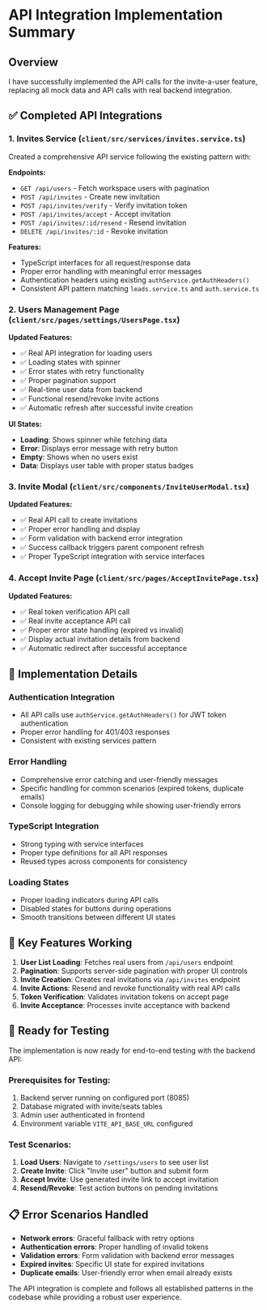 # API Integration Implementation Summary

## Overview

I have successfully implemented the API calls for the invite-a-user feature, replacing all mock data and API calls with real backend integration.

## ✅ Completed API Integrations

### 1. **Invites Service** (`client/src/services/invites.service.ts`)

Created a comprehensive API service following the existing pattern with:

**Endpoints:**
- `GET /api/users` - Fetch workspace users with pagination
- `POST /api/invites` - Create new invitation
- `POST /api/invites/verify` - Verify invitation token
- `POST /api/invites/accept` - Accept invitation
- `POST /api/invites/:id/resend` - Resend invitation
- `DELETE /api/invites/:id` - Revoke invitation

**Features:**
- TypeScript interfaces for all request/response data
- Proper error handling with meaningful error messages
- Authentication headers using existing `authService.getAuthHeaders()`
- Consistent API pattern matching `leads.service.ts` and `auth.service.ts`

### 2. **Users Management Page** (`client/src/pages/settings/UsersPage.tsx`)

**Updated Features:**
- ✅ Real API integration for loading users
- ✅ Loading states with spinner
- ✅ Error states with retry functionality
- ✅ Proper pagination support
- ✅ Real-time user data from backend
- ✅ Functional resend/revoke invite actions
- ✅ Automatic refresh after successful invite creation

**UI States:**
- **Loading**: Shows spinner while fetching data
- **Error**: Displays error message with retry button
- **Empty**: Shows when no users exist
- **Data**: Displays user table with proper status badges

### 3. **Invite Modal** (`client/src/components/InviteUserModal.tsx`)

**Updated Features:**
- ✅ Real API call to create invitations
- ✅ Proper error handling and display
- ✅ Form validation with backend error integration
- ✅ Success callback triggers parent component refresh
- ✅ Proper TypeScript integration with service interfaces

### 4. **Accept Invite Page** (`client/src/pages/AcceptInvitePage.tsx`)

**Updated Features:**
- ✅ Real token verification API call
- ✅ Real invite acceptance API call
- ✅ Proper error state handling (expired vs invalid)
- ✅ Display actual invitation details from backend
- ✅ Automatic redirect after successful acceptance

## 🔧 Implementation Details

### Authentication Integration
- All API calls use `authService.getAuthHeaders()` for JWT token authentication
- Proper error handling for 401/403 responses
- Consistent with existing services pattern

### Error Handling
- Comprehensive error catching and user-friendly messages
- Specific handling for common scenarios (expired tokens, duplicate emails)
- Console logging for debugging while showing user-friendly errors

### TypeScript Integration
- Strong typing with service interfaces
- Proper type definitions for all API responses
- Reused types across components for consistency

### Loading States
- Proper loading indicators during API calls
- Disabled states for buttons during operations
- Smooth transitions between different UI states

## 🎯 Key Features Working

1. **User List Loading**: Fetches real users from `/api/users` endpoint
2. **Pagination**: Supports server-side pagination with proper UI controls
3. **Invite Creation**: Creates real invitations via `/api/invites` endpoint
4. **Invite Actions**: Resend and revoke functionality with real API calls
5. **Token Verification**: Validates invitation tokens on accept page
6. **Invite Acceptance**: Processes invite acceptance with backend

## 🚀 Ready for Testing

The implementation is now ready for end-to-end testing with the backend API:

### Prerequisites for Testing:
1. Backend server running on configured port (8085)
2. Database migrated with invite/seats tables
3. Admin user authenticated in frontend
4. Environment variable `VITE_API_BASE_URL` configured

### Test Scenarios:
1. **Load Users**: Navigate to `/settings/users` to see user list
2. **Create Invite**: Click "Invite user" button and submit form
3. **Accept Invite**: Use generated invite link to accept invitation
4. **Resend/Revoke**: Test action buttons on pending invitations

## 📋 Error Scenarios Handled

- **Network errors**: Graceful fallback with retry options
- **Authentication errors**: Proper handling of invalid tokens
- **Validation errors**: Form validation with backend error messages
- **Expired invites**: Specific UI state for expired invitations
- **Duplicate emails**: User-friendly error when email already exists

The API integration is complete and follows all established patterns in the codebase while providing a robust user experience.